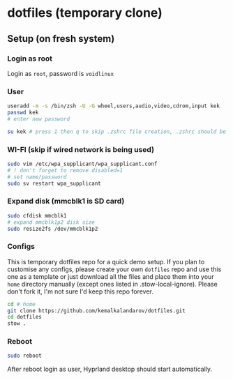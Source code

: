 # dotfiles (temporary clone)

## Setup (on fresh system)

### Login as root

Login as `root`, password is `voidlinux`

### User

```sh
useradd -m -s /bin/zsh -U -G wheel,users,audio,video,cdrom,input kek
passwd kek 
# enter new password

su kek # press 1 then q to skip .zshrc file creation, .zshrc should be symlinked from dotfiles. If you accidentally created .zshrc, just delete it.
```

### WI-FI (skip if wired network is being used)

```sh
sudo vim /etc/wpa_supplicant/wpa_supplicant.conf
# ! don't forget to remove disabled=1
# set name/password
sudo sv restart wpa_supplicant
```

### Expand disk (mmcblk1 is SD card)

```sh
sudo cfdisk mmcblk1 
# expand mmcblk1p2 disk size
sudo resize2fs /dev/mmcblk1p2
```

### Configs

This is temporary dotfiles repo for a quick demo setup.
If you plan to customise any configs, please create your own `dotfiles` repo and use this one as a template or just download all the files and place them into your `home` directory manually (except ones listed in .stow-local-ignore).
Please don't fork it, I'm not sure I'd keep this repo forever.

```sh
cd # home 
git clone https://github.com/kemalkalandarov/dotfiles.git
cd dotfiles
stow .
```

### Reboot

```sh
sudo reboot
```

After reboot login as user, Hyprland desktop should start automatically.
